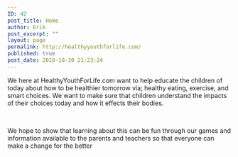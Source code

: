 ```yaml
---
ID: 42
post_title: Home
author: Erik
post_excerpt: ""
layout: page
permalink: http://healthyyouthforlife.com/
published: true
post_date: 2018-10-30 21:23:24
---
```

We here at HealthyYouthForLife.com want to help educate the children of today about how to be healthier tomorrow via; healthy eating, exercise, and smart choices. We want to make sure that children understand the impacts of their choices today and how it effects their bodies.

&nbsp;

We hope to show that learning about this can be fun through our games and information available to the parents and teachers so that everyone can make a change for the better

&nbsp;
